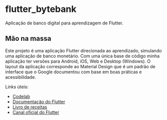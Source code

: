 # flutter_bytebank

Aplicação de banco digital para aprendizagem de Flutter.

## Mão na massa

Este projeto é uma aplicação Flutter direcionada ao aprendizado, simulando uma aplicação de banco monetário.
Com uma única base de código minha aplicação ter versões para Android, iOS, Web e Desktop (Windows).
O layout da aplicação corresponde ao Material Design que é um padrão de interface que o Google documentou com base em boas práticas e acessibilidade.

Links úteis:

- [Codelab](https://flutter.dev/docs/get-started/codelab)
- [Documentação do Flutter](https://flutter.dev/docs)
- [Livro de receitas](https://flutter.dev/docs/cookbook)
- [Canal oficial do Flutter](https://www.youtube.com/channel/UCwXdFgeE9KYzlDdR7TG9cMw)
